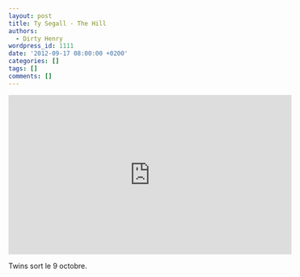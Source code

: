 ```yaml
---
layout: post
title: Ty Segall - The Hill
authors:
  - Dirty Henry
wordpress_id: 1111
date: '2012-09-17 08:00:00 +0200'
categories: []
tags: []
comments: []
---
```

<iframe width="560" height="315" src="http://www.youtube.com/embed/oQwLneB9qkk" frameborder="0" allowfullscreen></iframe>

Twins sort le 9 octobre.
